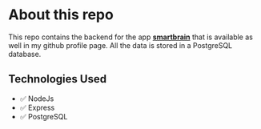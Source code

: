 # About this repo

This repo contains the backend for the app [**smartbrain**](https://github.com/rleite-it/smartbrain) that is available as well in my github profile page.
All the data is stored in a PostgreSQL database.

## Technologies Used

- ✅ NodeJs
- ✅ Express
- ✅ PostgreSQL
